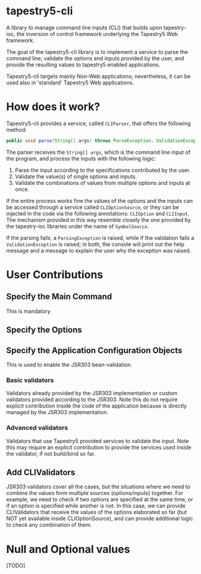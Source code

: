 tapestry5-cli
=============

A library to manage command line inputs (CLI) that builds upon tapestry-ioc, the inversion of control framework underlying the Tapestry5 Web framework.

The goal of the tapestry5-cli library is to implement a service to parse the command line, validate the options and inputs provided by the user, and provide the resulting values to tapestry5 enabled applications.

Tapestry5-cli targets mainly Non-Web applications; nevertheless, it can be used also in 'standard' Tapestry5 Web applications.

# How does it work?

Tapestry5-cli provides a service, called `CLIParser`, that offers the following method:
```java
public void parse(String[] args) throws ParseException, ValidationException;
```
The parser receives the `String[] args`, which is the command line input of the program, and process the inputs with the following logic:
1. Parse the input according to the specifications contributed by the user.
2. Validate the value(s) of single options and inputs.
3. Validate the combinations of values from multiple options and inputs at once.

If the entire process works fine the values of the options and the inputs can be accessed through a service called `CLIOptionSource`, or they can be injected in the code via the following annotations: `CLIOption` and `CLIInput`.
The mechanism provided in this way resemble closely the one provided by the tapestry-ioc libraries under the name of `SymbolSource`.

If the parsing fails, a `ParsingException` is raised, while if the validation fails a `ValidationException` is raised; in both, the console will print out the help message and a message to explain the user why the exception was raised.

# User Contributions


## Specify the Main Command
This is mandatory

## Specify the Options

## Specify the Application Configuration Objects
This is used to enable the JSR303 bean-validation.

### Basic validators
Validators already provided by the JSR303 implementation or custom validators provided according to the JSR303.
Note this do not require explicit contribution inside the code of the application because is directly managed by the JSR303 implementation.

### Advanced validators
Validators that use Tapestry5 provided services to validate the input.
Note this may require an explicit contribution to provide the services used inside the validator, if not build/bind so far.

## Add CLIValidators
JSR303 validators cover all the cases, but the situations where we need to combine the values form multiple sources (options/inputs) together.
For example, we need to check if two options are specified at the same time, or if an option is specified while another is not.
In this case, we can provide CLIValidators that receive the values of the options elaborated so far (but NOT yet available inside CLIOptionSource), and can provide additional logic to check any combination of them.

# Null and Optional values
[TODO]